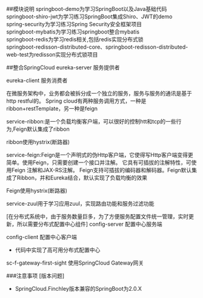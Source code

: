 

##模块说明
springboot-demo为学习SpringBoot以及Java基础代码  
springboot-shiro-jwt为学习练习SpringBoot集成Shiro、JWT的demo  
spring-security为学习练习Spring Security安全框架项目  
springboot-mybatis为学习练习springboot整合mybatis  
springboot-redis为学习redis相关,包括redis实现分布式锁  
springboot-redisson-distributed-core、springboot-redisson-distributed-web-test为redisson实现分布式锁项目  

##整合SpringCloud
eureka-server 服务提供者

eureka-client 服务消费者

在微服务架构中，业务都会被拆分成一个独立的服务，服务与服务的通讯是基于http restful的。
Spring cloud有两种服务调用方式，一种是ribbon+restTemplate，另一种是feign

service-ribbon:是一个负载均衡客户端，可以很好的控制htt和tcp的一些行为,Feign默认集成了ribbon

ribbon使用hystrix(断路器)

service-feign:Feign是一个声明式的伪Http客户端，它使得写Http客户端变得更简单。使用Feign，只需要创建一个接口并注解。
它具有可插拔的注解特性，可使用Feign 注解和JAX-RS注解。
Feign支持可插拔的编码器和解码器。Feign默认集成了Ribbon，并和Eureka结合，默认实现了负载均衡的效果

Feign使用hystrix(断路器)

service-zuul用于学习应用zuul，实现路由功能和服务过滤功能

[在分布式系统中，由于服务数量巨多，为了方便服务配置文件统一管理，实时更新，所以需要分布式配置中心组件]
config-server 配置中心服务端

config-client 配置中心客户端

* 代码中实现了高可用分布式配置中心

sc-f-gateway-first-sight 使用SpringCloud Gateway网关

###注意事项 
[版本问题]
* SpringCloud.Finchley版本兼容的SpringBoot为2.0.X